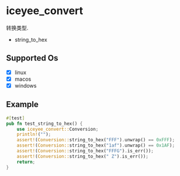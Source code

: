
# iceyee_convert

转换类型.

- string_to_hex

## Supported Os

- [x] linux
- [x] macos
- [x] windows

## Example

```rust
#[test]
pub fn test_string_to_hex() {
    use iceyee_convert::Conversion;
    println!("");
    assert!(Conversion::string_to_hex("FFF").unwrap() == 0xFFF);
    assert!(Conversion::string_to_hex("1af").unwrap() == 0x1AF);
    assert!(Conversion::string_to_hex("FFFG").is_err());
    assert!(Conversion::string_to_hex(" Z").is_err());
    return;
}
```
